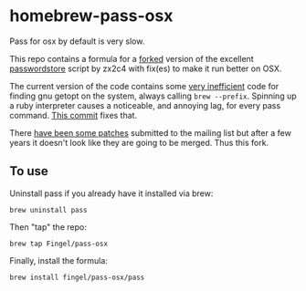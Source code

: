 # homebrew-pass-osx
Pass for osx by default is very slow.

This repo contains a formula for a [forked](https://github.com/Fingel/password-store) version of
the excellent [passwordstore](https://www.passwordstore.org) script by zx2c4 with fix(es)
to make it run better on OSX.

The current version of the code contains some
[very inefficient](https://git.zx2c4.com/password-store/tree/src/platform/darwin.sh#n46) code
for finding gnu getopt on the system, always calling `brew --prefix`. Spinning up a ruby interpreter
causes a noticeable, and annoying lag, for every pass command.
[This commit](https://github.com/Fingel/password-store/commit/6e6f4f745b66f0d5a964dabc9965f609da61cb3d)
fixes that.

There [have been some patches](https://lists.zx2c4.com/pipermail/password-store/2018-October/003447.html) submitted to the mailing list but after a few years it doesn't look like they are going
to be merged. Thus this fork.

## To use
Uninstall pass if you already have it installed via brew:

    brew uninstall pass
  
Then "tap" the repo:

    brew tap Fingel/pass-osx
  
Finally, install the formula:

    brew install fingel/pass-osx/pass
  
